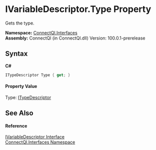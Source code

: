 # IVariableDescriptor.Type Property 
 

Gets the type.

**Namespace:**&nbsp;<a href="N_ConnectQl_Interfaces">ConnectQl.Interfaces</a><br />**Assembly:**&nbsp;ConnectQl (in ConnectQl.dll) Version: 100.0.1-prerelease

## Syntax

**C#**<br />
``` C#
ITypeDescriptor Type { get; }
```


#### Property Value
Type: <a href="T_ConnectQl_Interfaces_ITypeDescriptor">ITypeDescriptor</a>

## See Also


#### Reference
<a href="T_ConnectQl_Interfaces_IVariableDescriptor">IVariableDescriptor Interface</a><br /><a href="N_ConnectQl_Interfaces">ConnectQl.Interfaces Namespace</a><br />